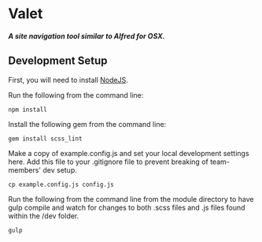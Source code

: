 # Valet
##### A site navigation tool similar to Alfred for OSX.

## Development Setup

First, you will need to install [NodeJS](https://nodejs.org/en/download/package-manager/).

Run the following from the command line:

    npm install

Install the following gem from the command line:

    gem install scss_lint

Make a copy of example.config.js and set your local development settings here.
Add this file to your .gitignore file to prevent breaking of team-members' dev
setup.

    cp example.config.js config.js

Run the following from the command line from the module directory to have gulp
compile and watch for changes to both .scss files and .js files found within
the /dev folder.

    gulp

